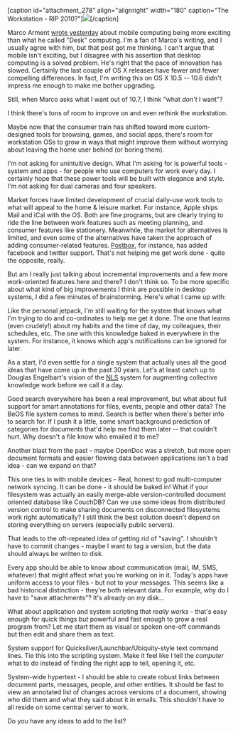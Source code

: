 <!--
.. title: The Workstation is not Dead
.. date: 2010/04/14 11:57
.. slug: the-workstation-is-not-dead
.. link:
.. description:
.. tags: computers, desktop, mobile, workstation
-->


[caption id="attachment_278" align="alignright" width="180" caption="The Workstation - RIP 2010?"][![](http://michael-mccracken.net/wp2/wp-content/uploads/2010/04/450px-Xerox_Alto_mit_Rechner.jpg)](http://michael-mccracken.net/wp2/wp-content/uploads/2010/04/450px-Xerox_Alto_mit_Rechner.jpg)[/caption]

Marco Arment [wrote yesterday](http://www.marco.org/519621380) about mobile computing being more exciting than what he called "Desk" computing. I'm a fan of Marco's writing, and I usually agree with him, but that post got me thinking. I can't argue that mobile isn't exciting, but I disagree with his assertion that desktop computing is a solved problem. He's right that the pace of innovation has slowed. Certainly the last couple of OS X releases have fewer and fewer compelling differences. In fact, I'm writing this on OS X 10.5 -- 10.6 didn't impress me enough to make me bother upgrading.

Still, when Marco asks what I want out of 10.7, I think "what *don't* I want"? 

I think there's tons of room to improve on and even rethink the workstation.

Maybe now that the consumer train has shifted toward more custom-designed tools for browsing, games, and social apps, there's room for workstation OSs to grow in ways that might improve them without worrying about leaving the home user behind (or boring them).

I'm not asking for unintuitive design. What I'm asking for is powerful tools - system and apps - for people who use computers for work every day. I certainly hope that these power tools will be built with elegance and style. I'm not asking for dual cameras and four speakers.

Market forces have limited development of crucial daily-use work tools to what will appeal to the home & leisure market. For instance, Apple ships Mail and iCal with the OS. Both are fine programs, but are clearly trying to ride the line between work features such as meeting planning, and consumer features like stationery. Meanwhile, the market for alternatives is limited, and even some of the alternatives have taken the approach of adding consumer-related features. [Postbox][pb], for instance, has added facebook and twitter support. That's not helping me get work done - quite the opposite, really.

But am I really just talking about incremental improvements and a few more work-oriented features here and there? I don't think so. To be more specific about what kind of big improvements I think are possible in desktop systems, I did a few minutes of brainstorming. Here's what I came up with:

Like the personal jetpack, I'm still waiting for the system that knows what I'm trying to do and co-ordinates to help me get it done. The one that learns (even crudely!) about my habits and the time of day, my colleagues, their schedules, etc. The one with this knowledge baked in everywhere in the system. For instance, it knows which app's notifications can be ignored for later.

As a start, I'd even settle for a single system that actually uses all the good ideas that have come up in the past 30 years. Let's at least catch up to Douglas Engelbart's vision of the [NLS](http://en.wikipedia.org/wiki/On-Line_System#cite_note-3) system for augmenting collective knowledge work before we call it a day.

Good search everywhere has been a real improvement, but what about full support for smart annotations for files, events, people and other data? The BeOS file system comes to mind. Search is better when there's better info to search for. If I push it a little, some smart background prediction of categories for documents that'd help me find them later -- that couldn't hurt. Why doesn't a file know who emailed it to me?

Another blast from the past - maybe OpenDoc was a stretch, but more open document formats and easier flowing data between applications isn't a bad idea - can we expand on that?

This one ties in with mobile devices - Real, honest to god multi-computer network syncing. It can be done - it should be baked in! What if your filesystem was actually an easily merge-able version-controlled document oriented database like CouchDB? Can we use some ideas from distributed version control to make sharing documents on disconnected filesystems work right automatically? I still think the best solution doesn't depend on storing everything on servers (especially public servers). 

That leads to the oft-repeated idea of getting rid of "saving". I shouldn't have to commit changes - maybe I want to tag a version, but the data should always be written to disk.

Every app should be able to know about communication (mail, IM, SMS, whatever) that might affect what you're working on in it. Today's apps have uniform access to your files - but not to your messages. This seems like a bad historical distinction - they're both relevant data. For example, why do I have to "save attachments"? It's already on my disk…

What about application and system scripting that *really works* - that's easy enough for quick things but powerful and fast enough to grow a real program from? Let me start them as visual or spoken one-off commands but then edit and share them as text.

System support for Quicksilver/Launchbar/Ubiquity-style text command lines. Tie this into the scripting system. Make it feel like I tell the *computer* what to do instead of finding the right app to tell, opening it, etc. 

System-wide hypertext - I should be able to create robust links between document parts, messages, people, and other entities. It should be fast to view an annotated list of changes across versions of a document, showing who did them and what they said about it in emails. This shouldn't have to all reside on some central server to work.

Do you have any ideas to add to the list?

[pb]:http//postbox-inc.com/
